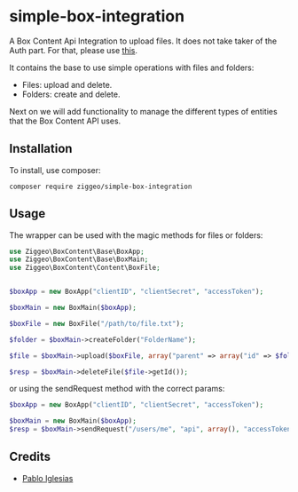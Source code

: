 # simple-box-integration
A Box Content Api Integration to upload files. It does not take taker of the Auth part. For that,
please use [this](https://github.com/stevenmaguire/oauth2-box).

It contains the base to use simple operations with files and folders:
* Files: upload and delete.
* Folders: create and delete.

Next on we will add functionality to manage the different types of entities that the Box Content API uses.

## Installation

To install, use composer:

```
composer require ziggeo/simple-box-integration
```

## Usage

The wrapper can be used with the magic methods for files or folders:

```php
use Ziggeo\BoxContent\Base\BoxApp;
use Ziggeo\BoxContent\Base\BoxMain;
use Ziggeo\BoxContent\Content\BoxFile;


$boxApp = new BoxApp("clientID", "clientSecret", "accessToken");

$boxMain = new BoxMain($boxApp);

$boxFile = new BoxFile("/path/to/file.txt");

$folder = $boxMain->createFolder("FolderName");

$file = $boxMain->upload($boxFile, array("parent" => array("id" => $folder->getId()), "name" => "file_name_in_box.txt"));

$resp = $boxMain->deleteFile($file->getId());
```
or using the sendRequest method with the correct params:

```php
$boxApp = new BoxApp("clientID", "clientSecret", "accessToken");

$boxMain = new BoxMain($boxApp);
$resp = $boxMain->sendRequest("/users/me", "api", array(), "accessToken");
```

## Credits

- [Pablo Iglesias](https://github.com/iglesiaspablo)